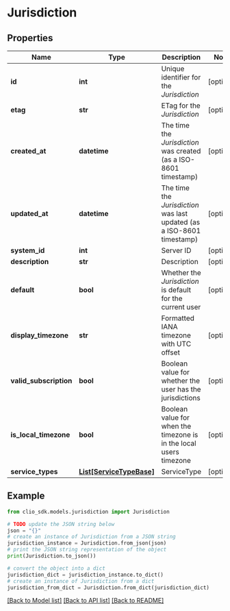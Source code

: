 # Jurisdiction


## Properties

Name | Type | Description | Notes
------------ | ------------- | ------------- | -------------
**id** | **int** | Unique identifier for the *Jurisdiction* | [optional] 
**etag** | **str** | ETag for the *Jurisdiction* | [optional] 
**created_at** | **datetime** | The time the *Jurisdiction* was created (as a ISO-8601 timestamp) | [optional] 
**updated_at** | **datetime** | The time the *Jurisdiction* was last updated (as a ISO-8601 timestamp) | [optional] 
**system_id** | **int** | Server ID | [optional] 
**description** | **str** | Description | [optional] 
**default** | **bool** | Whether the *Jurisdiction* is default for the current user | [optional] 
**display_timezone** | **str** | Formatted IANA timezone with UTC offset | [optional] 
**valid_subscription** | **bool** | Boolean value for whether the user has the jurisdictions | [optional] 
**is_local_timezone** | **bool** | Boolean value for when the timezone is in the local users timezone | [optional] 
**service_types** | [**List[ServiceTypeBase]**](ServiceTypeBase.md) | ServiceType | [optional] 

## Example

```python
from clio_sdk.models.jurisdiction import Jurisdiction

# TODO update the JSON string below
json = "{}"
# create an instance of Jurisdiction from a JSON string
jurisdiction_instance = Jurisdiction.from_json(json)
# print the JSON string representation of the object
print(Jurisdiction.to_json())

# convert the object into a dict
jurisdiction_dict = jurisdiction_instance.to_dict()
# create an instance of Jurisdiction from a dict
jurisdiction_from_dict = Jurisdiction.from_dict(jurisdiction_dict)
```
[[Back to Model list]](../README.md#documentation-for-models) [[Back to API list]](../README.md#documentation-for-api-endpoints) [[Back to README]](../README.md)


